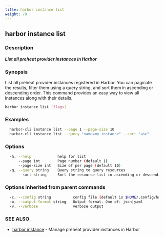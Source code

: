 ```yaml
---
title: harbor instance list
weight: 70
---
```

## harbor instance list

### Description

##### List all preheat provider instances in Harbor

### Synopsis

List all preheat provider instances registered in Harbor. You can paginate the results, 
filter them using a query string, and sort them in ascending or descending order. 
This command provides an easy way to view all instances along with their details.

```sh
harbor instance list [flags]
```

### Examples

```sh
  harbor-cli instance list --page 1 --page-size 10
  harbor-cli instance list --query "name=my-instance" --sort "asc"
```

### Options

```sh
  -h, --help            help for list
      --page int        Page number (default 1)
      --page-size int   Size of per page (default 10)
  -q, --query string    Query string to query resources
      --sort string     Sort the resource list in ascending or descending order
```

### Options inherited from parent commands

```sh
  -c, --config string          config file (default is $HOME/.config/harbor-cli/config.yaml)
  -o, --output-format string   Output format. One of: json|yaml
  -v, --verbose                verbose output
```

### SEE ALSO

* [harbor instance](harbor-instance.md)	 - Manage preheat provider instances in Harbor

